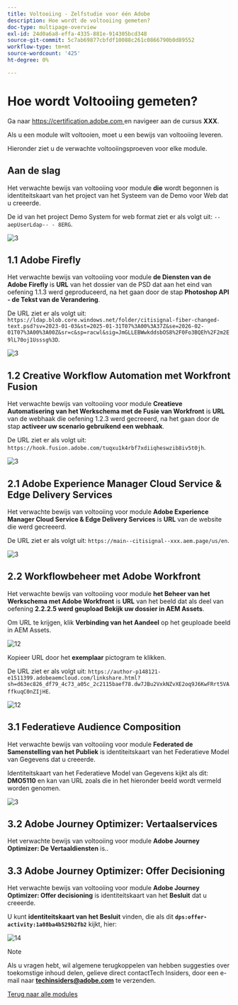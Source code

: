 ```yaml
---
title: Voltooiing - Zelfstudie voor één Adobe
description: Hoe wordt de voltooiing gemeten?
doc-type: multipage-overview
exl-id: 24d0a6a8-effa-4335-881e-914305bcd348
source-git-commit: 5c7ab69877cbfdf10088c261c0866790b0d89552
workflow-type: tm+mt
source-wordcount: '425'
ht-degree: 0%

---
```


# Hoe wordt Voltooiing gemeten?

Ga naar [ https://certification.adobe.com ](https://certification.adobe.com) en navigeer aan de cursus **XXX**.

Als u een module wilt voltooien, moet u een bewijs van voltooiing leveren.

Hieronder ziet u de verwachte voltooiingsproeven voor elke module.

## Aan de slag

Het verwachte bewijs van voltooiing voor module **die** wordt begonnen is identiteitskaart van het project van het Systeem van de Demo voor Web dat u creeerde.

De id van het project Demo System for web format ziet er als volgt uit: `--aepUserLdap-- - 8ERG`.

![ 3 ](./assets/images/module0dtl.png)

## 1.1 Adobe Firefly

Het verwachte bewijs van voltooiing voor module **de Diensten van de Adobe Firefly** is **URL** van het dossier van de PSD dat aan het eind van oefening 1.1.3 werd geproduceerd, na het gaan door de stap **Photoshop API - de Tekst van de Verandering**.

De URL ziet er als volgt uit: `https://ldap.blob.core.windows.net/folder/citisignal-fiber-changed-text.psd?sv=2023-01-03&st=2025-01-31T07%3A00%3A37Z&se=2026-02-01T07%3A00%3A00Z&sr=c&sp=racwl&sig=JmGLLEBWwkddsbOS8%2F0Fo3BQEh%2F2m2E9lL70oj1Usssg%3D`.

![ 3 ](./assets/images/ps24.png)

## 1.2 Creative Workflow Automation met Workfront Fusion

Het verwachte bewijs van voltooiing voor module **Creatieve Automatisering van het Werkschema met de Fusie van Workfront** is **URL** van de webhaak die oefening 1.2.3 werd gecreeerd, na het gaan door de stap **activeer uw scenario gebruikend een webhaak**.

De URL ziet er als volgt uit: `https://hook.fusion.adobe.com/tuqxu1k4rbf7xdiiqheswzib8iv5t0jh`.

![ 3 ](./assets/images/wff.png)

## 2.1 Adobe Experience Manager Cloud Service &amp; Edge Delivery Services

Het verwachte bewijs van voltooiing voor module **Adobe Experience Manager Cloud Service &amp; Edge Delivery Services** is **URL** van de website die werd gecreeerd.

De URL ziet er als volgt uit: `https://main--citisignal--xxx.aem.page/us/en`.

![ 3 ](./assets/images/aemcsweb.png)

## 2.2 Workflowbeheer met Adobe Workfront

Het verwachte bewijs van voltooiing voor module **het Beheer van het Werkschema met Adobe Workfront** is **URL** van het beeld dat als deel van oefening **2.2.2.5 werd geupload Bekijk uw dossier in AEM Assets**.

Om URL te krijgen, klik **Verbinding van het Aandeel** op het geuploade beeld in AEM Assets.

![ 12 ](./assets/images/wflink1.png)

Kopieer URL door het **exemplaar** pictogram te klikken.

De URL ziet er als volgt uit: `https://author-p148121-e1511399.adobeaemcloud.com/linkshare.html?sh=d63ec826_df79_4c73_a05c_2c2115baef78.dw7JBu2VxkNZvXE2oq9J6KwFRrt5VAffkuqC0nZIjHE`.

![ 12 ](./assets/images/wflink2.png)

## 3.1 Federatieve Audience Composition

Het verwachte bewijs van voltooiing voor module **Federated de Samenstelling van het Publiek** is identiteitskaart van het Federatieve Model van Gegevens dat u creeerde.

Identiteitskaart van het Federatieve Model van Gegevens kijkt als dit: **DMO5110** en kan van URL zoals die in het hieronder beeld wordt vermeld worden genomen.

![ 3 ](./assets/images/completemodule3fac.png)

## 3.2 Adobe Journey Optimizer: Vertaalservices

Het verwachte bewijs van voltooiing voor module **Adobe Journey Optimizer: De Vertaaldiensten** is..

## 3.3 Adobe Journey Optimizer: Offer Decisioning

Het verwachte bewijs van voltooiing voor module **Adobe Journey Optimizer: Offer decisioning** is identiteitskaart van het **Besluit** dat u creeerde.

U kunt **identiteitskaart van het Besluit** vinden, die als dit **`dps:offer-activity:1a08ba4b529b2fb2`** kijkt, hier:

![ 14 ](./assets/images/offers.png)

>[!NOTE]
>
>Als u vragen hebt, wil algemene terugkoppelen van hebben suggesties over toekomstige inhoud delen, gelieve direct contactTech Insiders, door een e-mail naar **techinsiders@adobe.com** te verzenden.

[Terug naar alle modules](./overview.md)
